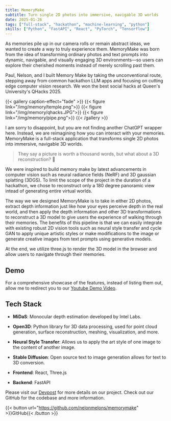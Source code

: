 ```yaml
---
title: MemoryMake
subtitle: Turn single 2D photos into immersive, navigable 3D worlds
date: 2025-01-26
tags: ["full-stack", "hackathon", "machine-learning", "python"]
skills: ["Python", "FastAPI", "React", "PyTorch", "Tensorflow"]
---
```


As memories pile up in our camera rolls or remain abstract ideas, we wanted to create a way to truly experience them. MemoryMake was born from the idea of transforming ordinary photos and text prompts into dynamic, navigable, and visually engaging 3D environments—so users can explore their cherished moments instead of merely scrolling past them.

Paul, Nelson, and I built Memory Make by taking the unconventional route, stepping away from common hackathon LLM apps and focusing on cutting edge computer vision research. We won the best social hacks at Queen's University's QHacks 2025.

{{< gallery caption-effect="fade" >}}
{{< figure link="/img/memory/temple.png">}}
{{< figure link="/img/memory/qhacks.JPG">}}
{{< figure link="/img/memory/pipe.png">}}
{{< /gallery >}}

<!--more-->

I am sorry to disappoint, but you are not finding another ChatGPT wrapper here. Instead, we are reimagining how you can interact with your memories. MemoryMake is a full-stack application that transforms single 2D photos into immersive, navigable 3D worlds.

> They say a picture is worth a thousand words, but what about a 3D reconstruction? 🤔

We were inspired to build memory make by latest advancements in computer vision such as neural radiance fields (NeRF) and 3D gaussian splatting (3DGS). To limit the scope of the project in the duration of a hackathon, we chose to reconstruct only a 180 degree panoramic view intead of generating entire virtual worlds.

The way we we designed MemoryMake is to take in either 2D photos, extract depth information just like how your eyes perceive depth in the real world, and then apply the depth information and other 3D transformations to reconstruct a 3D model to give users the experience of walking through their memories. The benefits of this pipeline is that we can easily integrate with existing robust 2D vision tools such as neural style transfer and cycle GAN to apply unique artistic styles or make modifications to the image or generate creative images from text prompts using generative models.

At the end, we utilize three.js to render the 3D model in the browser and allow users to navigate through their memories.

## Demo

For a comprehensive showcase of the features, instead of listing them out, allow me to redirect you to our [Youtube Demo Video](https://youtu.be/Lyfvt5-SsFA).

## Tech Stack

- **MiDaS**: Monocular depth estimation developed by Intel Labs.

- **Open3D**: Python library for 3D data processing, used for point cloud generation, surface reconstruction, meshing, visualization, and more.

- **Neural Style Transfer**: Allows us to apply the art style of one image to the content of another image.

- **Stable Diffusion**: Open source text to image generation allows for text to 3D conversion.

- **Frontend**: React, Three.js

- **Backend**: FastAPI

Please visit our [Devpost](https://devpost.com/software/memorymake) for more details on our project. Check out our GitHub for the codebase and more information.

{{< button url="https://github.com/nelonmelons/memorymake" >}}GitHub{{< /button >}}
